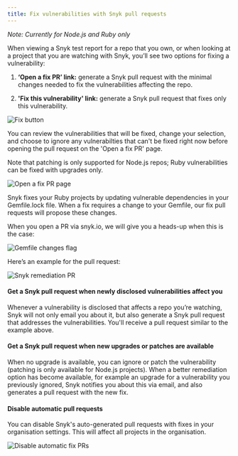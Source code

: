 ```yaml
---
title: Fix vulnerabilities with Snyk pull requests
---
```

*Note: Currently for Node.js and Ruby only*

When viewing a Snyk test report for a repo that you own, or when looking at a project that you are watching with Snyk, you’ll see two options for fixing a vulnerability:

1) **‘Open a fix PR’ link:**
generate a Snyk pull request with the minimal changes needed to fix the vulnerabilities affecting the repo.

2) **'Fix this vulnerability' link:**
generate a Snyk pull request that fixes only this vulnerability.

![Fix button](https://res.cloudinary.com/snyk/image/upload/c_scale,w_774/v1478172579/docs/Fix_vulnerabilities_with_a_pull_request.png)

You can review the vulnerabilities that will be fixed, change your selection, and choose to ignore any vulnerabilties that can't be fixed right now before opening the pull request on the 'Open a fix PR' page.

Note that patching is only supported for Node.js repos; Ruby vulnerabilities can be fixed with upgrades only.

![Open a fix PR page](https://res.cloudinary.com/snyk/image/upload/v1478172977/docs/Open_a_fix_PR.png)

Snyk fixes your Ruby projects by updating vulnerable dependencies in your Gemfile.lock file. When a fix requires a change to your Gemfile, our fix pull requests will propose these changes.

When you open a PR via snyk.io, we will give you a heads-up when this is the case:

![Gemfile changes flag](https://res.cloudinary.com/snyk/image/upload/v1482163010/docs/Gemfile-changes-flag.png)

Here’s an example for the pull request:

![Snyk remediation PR](https://res.cloudinary.com/snyk/image/upload/v1478173163/docs/Snyk_fix_PR_example.png)

#### Get a Snyk pull request when newly disclosed vulnerabilities affect you

Whenever a vulnerability is disclosed that affects a repo you’re watching, Snyk will not only email you about it, but also generate a Snyk pull request that addresses the vulnerabilities. You'll receive a pull request similar to the example above.

#### Get a Snyk pull request when new upgrades or patches are available

When no upgrade is available, you can ignore or patch the vulnerability (patching is only available for Node.js projects). When a better remediation option has become available, for example an upgrade for a vulnerability you previously ignored, Snyk notifies you about this via email, and also generates a pull request with the new fix.

#### Disable automatic pull requests

You can disable Snyk's auto-generated pull requests with fixes in your organisation settings. This will affect all projects in the organisation.

![Disable automatic fix PRs](https://res.cloudinary.com/snyk/image/upload/c_scale,w_365/v1485530032/docs/Auto_PR_settings.png)
